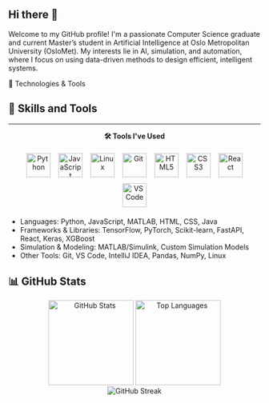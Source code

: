 ## Hi there 👋

Welcome to my GitHub profile! I'm a passionate Computer Science graduate and current Master’s student in Artificial Intelligence at Oslo Metropolitan University (OsloMet).
My interests lie in AI, simulation, and automation, where I focus on using data-driven methods to design efficient, intelligent systems.

🧠 Technologies & Tools

<!-- Skills and Tools section inspired by the provided image -->
## 🚀 Skills and Tools

<hr />

<p align="center"><strong>🛠️ Tools I've Used</strong></p>

<p align="center">
  
  <img src="https://cdn.jsdelivr.net/gh/devicons/devicon/icons/python/python-original.svg" alt="Python" title="Python" width="48" height="48" style="margin:6px"/>
  <img src="https://cdn.jsdelivr.net/gh/devicons/devicon/icons/javascript/javascript-original.svg" alt="JavaScript" title="JavaScript" width="48" height="48" style="margin:6px"/>
  <img src="https://cdn.jsdelivr.net/gh/devicons/devicon/icons/linux/linux-original.svg" alt="Linux" title="Linux" width="48" height="48" style="margin:6px"/>
  <img src="https://cdn.jsdelivr.net/gh/devicons/devicon/icons/git/git-original.svg" alt="Git" title="Git" width="48" height="48" style="margin:6px"/>
  <img src="https://cdn.jsdelivr.net/gh/devicons/devicon/icons/html5/html5-original.svg" alt="HTML5" title="HTML5" width="48" height="48" style="margin:6px"/>
  <img src="https://cdn.jsdelivr.net/gh/devicons/devicon/icons/css3/css3-original.svg" alt="CSS3" title="CSS3" width="48" height="48" style="margin:6px"/>
  <img src="https://cdn.jsdelivr.net/gh/devicons/devicon/icons/react/react-original.svg" alt="React" title="React" width="48" height="48" style="margin:6px"/>
  <img src="https://cdn.jsdelivr.net/gh/devicons/devicon/icons/vscode/vscode-original.svg" alt="VS Code" title="VS Code" width="48" height="48" style="margin:6px"/>
</p>

<!-- Fallback textual list for accessibility / plain view -->
- Languages: Python, JavaScript, MATLAB, HTML, CSS, Java
- Frameworks & Libraries: TensorFlow, PyTorch, Scikit-learn, FastAPI, React, Keras, XGBoost
- Simulation & Modeling: MATLAB/Simulink, Custom Simulation Models
- Other Tools: Git, VS Code, IntelliJ IDEA, Pandas, NumPy, Linux

## 📊 GitHub Stats

<div align="center">
  <img src="https://github-readme-stats.vercel.app/api?username=rabrie10&show_icons=true&theme=radical&hide_border=true&count_private=true" alt="GitHub Stats" height="170" />
  <img src="https://github-readme-stats.vercel.app/api/top-langs/?username=rabrie10&layout=compact&theme=radical&hide_border=true" alt="Top Languages" height="170" />
</div>

<div align="center">
  <img src="https://github-readme-streak-stats.herokuapp.com/?user=rabrie10&theme=radical&hide_border=true" alt="GitHub Streak" />
</div>
